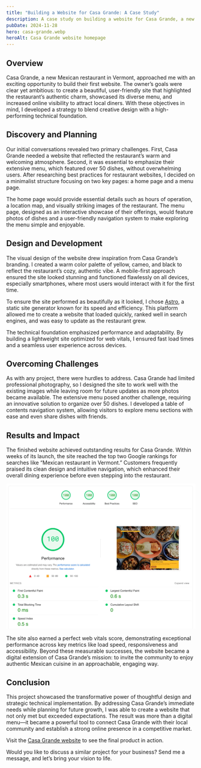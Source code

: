 ```yaml
---
title: "Building a Website for Casa Grande: A Case Study"
description: A case study on building a website for Casa Grande, a new Mexican restaurant in Vermont, focusing on design, development, and performance.
pubDate: 2024-11-28
hero: casa-grande.webp
heroAlt: Casa Grande website homepage
---
```


## Overview

Casa Grande, a new Mexican restaurant in Vermont, approached me with an exciting opportunity to build their first website. The owner’s goals were clear yet ambitious: to create a beautiful, user-friendly site that highlighted the restaurant’s authentic charm, showcased its diverse menu, and increased online visibility to attract local diners. With these objectives in mind, I developed a strategy to blend creative design with a high-performing technical foundation.

## Discovery and Planning

Our initial conversations revealed two primary challenges. First, Casa Grande needed a website that reflected the restaurant’s warm and welcoming atmosphere. Second, it was essential to emphasize their extensive menu, which featured over 50 dishes, without overwhelming users. After researching best practices for restaurant websites, I decided on a minimalist structure focusing on two key pages: a home page and a menu page.

The home page would provide essential details such as hours of operation, a location map, and visually striking images of the restaurant. The menu page, designed as an interactive showcase of their offerings, would feature photos of dishes and a user-friendly navigation system to make exploring the menu simple and enjoyable.

## Design and Development

The visual design of the website drew inspiration from Casa Grande’s branding. I created a warm color palette of yellow, cameo, and black to reflect the restaurant’s cozy, authentic vibe. A mobile-first approach ensured the site looked stunning and functioned flawlessly on all devices, especially smartphones, where most users would interact with it for the first time.

To ensure the site performed as beautifully as it looked, I chose [Astro](https://astro.build/), a static site generator known for its speed and efficiency. This platform allowed me to create a website that loaded quickly, ranked well in search engines, and was easy to update as the restaurant grew.

The technical foundation emphasized performance and adaptability. By building a lightweight site optimized for web vitals, I ensured fast load times and a seamless user experience across devices.

## Overcoming Challenges

As with any project, there were hurdles to address. Casa Grande had limited professional photography, so I designed the site to work well with the existing images while leaving room for future updates as more photos became available. The extensive menu posed another challenge, requiring an innovative solution to organize over 50 dishes. I developed a table of contents navigation system, allowing visitors to explore menu sections with ease and even share dishes with friends.

## Results and Impact

The finished website achieved outstanding results for Casa Grande. Within weeks of its launch, the site reached the top two Google rankings for searches like “Mexican restaurant in Vermont.” Customers frequently praised its clean design and intuitive navigation, which enhanced their overall dining experience before even stepping into the restaurant.

![Casa Grande web vitals](./web-vitals.webp)

The site also earned a perfect web vitals score, demonstrating exceptional performance across key metrics like load speed, responsiveness and accessibility. Beyond these measurable successes, the website became a digital extension of Casa Grande’s mission: to invite the community to enjoy authentic Mexican cuisine in an approachable, engaging way.

## Conclusion

This project showcased the transformative power of thoughtful design and strategic technical implementation. By addressing Casa Grande’s immediate needs while planning for future growth, I was able to create a website that not only met but exceeded expectations. The result was more than a digital menu—it became a powerful tool to connect Casa Grande with their local community and establish a strong online presence in a competitive market.

Visit the [Casa Grande website](https://www.casagrandevt.com) to see the final product in action.

Would you like to discuss a similar project for your business? Send me a message, and let’s bring your vision to life.
